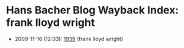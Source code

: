 # Hans Bacher Blog Wayback Index: frank lloyd wright

* 2009-11-16 (12:03): [1939](https://web.archive.org/web/https://one1more2time3.wordpress.com/2009/11/16/1939/) (frank lloyd wright)